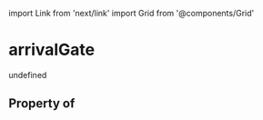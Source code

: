 import Link from 'next/link'
import Grid from '@components/Grid'

# arrivalGate

undefined

## Property of



